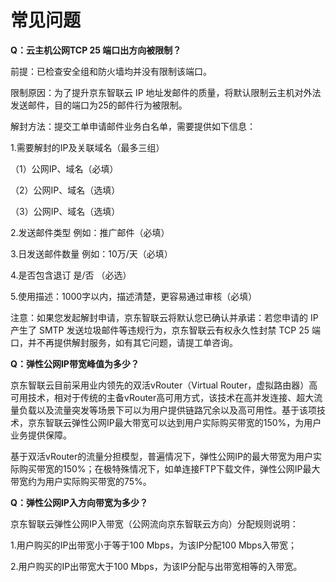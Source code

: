 # 常见问题

**Q：云主机公网TCP 25 端口出方向被限制？**

前提：已检查安全组和防火墙均并没有限制该端口。

限制原因：为了提升京东智联云 IP 地址发邮件的质量，将默认限制云主机对外法发送邮件，目的端口为25的邮件行为被限制。



解封方法：提交工单申请邮件业务白名单，需要提供如下信息：

1.需要解封的IP及关联域名（最多三组）

（1）公网IP、域名（必填）

（2）公网IP、域名（选填）

（3）公网IP、域名（选填）

2.发送邮件类型 例如：推广邮件（必填）

3.日发送邮件数量 例如：10万/天（必填）

4.是否包含退订 是/否 （必选）

5.使用描述：1000字以内，描述清楚，更容易通过审核（必填）

 

注意：如果您发起解封申请，京东智联云将默认您已确认并承诺：若您申请的 IP 产生了 SMTP 发送垃圾邮件等违规行为，京东智联云有权永久性封禁 TCP 25 端口，并不再提供解封服务，如有其它问题，请提工单咨询。

**Q：弹性公网IP带宽峰值为多少？**

京东智联云目前采用业内领先的双活vRouter（Virtual Router，虚拟路由器）高可用技术，相对于传统的主备vRouter高可用方式，该技术在高并发连接、超大流量负载以及流量突发等场景下可以为用户提供链路冗余以及高可用性。基于该项技术，京东智联云弹性公网IP最大带宽可以达到用户实际购买带宽的150%，为用户业务提供保障。

基于双活vRouter的流量分担模型，普遍情况下，弹性公网IP的最大带宽为用户实际购买带宽的150%；在极特殊情况下，如单连接FTP下载文件，弹性公网IP最大带宽约为用户实际购买带宽的75%。

**Q：弹性公网IP入方向带宽为多少？**

京东智联云弹性公网IP入带宽（公网流向京东智联云方向）分配规则说明：

1.用户购买的IP出带宽小于等于100 Mbps，为该IP分配100 Mbps入带宽；

2.用户购买的IP出带宽大于100 Mbps，为该IP分配与出带宽相等的入带宽。
